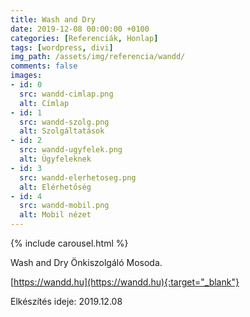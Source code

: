 ```yaml
---
title: Wash and Dry
date: 2019-12-08 00:00:00 +0100
categories: [Referenciák, Honlap]
tags: [wordpress, divi]
img_path: /assets/img/referencia/wandd/
comments: false
images:
- id: 0
  src: wandd-cimlap.png
  alt: Címlap
- id: 1
  src: wandd-szolg.png
  alt: Szolgáltatások
- id: 2
  src: wandd-ugyfelek.png
  alt: Ügyfeleknek
- id: 3
  src: wandd-elerhetoseg.png
  alt: Elérhetőség
- id: 4
  src: wandd-mobil.png
  alt: Mobil nézet
---
```


{% include carousel.html %}

Wash and Dry Önkiszolgáló Mosoda.

[https://wandd.hu](https://wandd.hu){:target="_blank"}

Elkészítés ideje: 2019.12.08